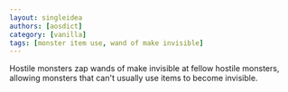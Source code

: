 ```yaml
---
layout: singleidea
authors: [aosdict]
category: [vanilla]
tags: [monster item use, wand of make invisible]
---
```

Hostile monsters zap wands of make invisible at fellow hostile monsters, allowing monsters that can't usually use items to become invisible.
